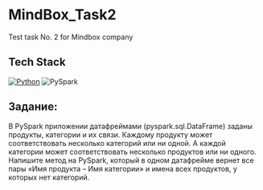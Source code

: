 # MindBox_Task2
Test task No. 2 for Mindbox company

## Tech Stack
[![Python](https://img.shields.io/badge/-Python-464646?style=&logo=Python&logoColor=56C0C0&color=008080)](https://www.python.org/)
![PySpark](https://img.shields.io/badge/pyspark-green)

## Задание:

В PySpark приложении датафреймами (pyspark.sql.DataFrame) заданы продукты, категории и их связи. 
Каждому продукту может соответствовать несколько категорий или ни одной. 
А каждой категории может соответствовать несколько продуктов или ни одного. 
Напишите метод на PySpark, который в одном датафрейме вернет все пары «Имя продукта – Имя категории» и имена всех продуктов, у которых нет категорий.
